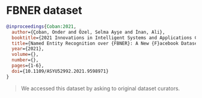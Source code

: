 # FBNER dataset

```bibtex
@inproceedings{Coban:2021,
  author={Çoban, Onder and Özel, Selma Ayşe and İnan, Ali},
  booktitle={2021 Innovations in Intelligent Systems and Applications Conference (ASYU)},
  title={Named Entity Recognition over {FBNER}: A New {F}acebook Dataset in {T}urkish},
  year={2021},
  volume={},
  number={},
  pages={1-6},
  doi={10.1109/ASYU52992.2021.9598971}
}
```

> We accessed this dataset by asking to original dataset curators.
